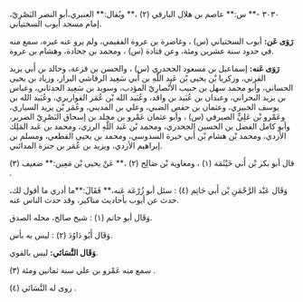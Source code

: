 ٣٠٣٠ -** س:** عاصم بن هلال البارقي (٢) ،** ويُقال:** العنبري،أبو النضر البَصْرِيّ، إمام مسجد أيوب السختياني.

**رَوَى عَن:** أيوب السختياني (س) ، وغاضرة بن عروة الفقيمي، ولم يرو عنه غيره، سمع منه في حدود سنة عشرين ومئة، وعن قتادة (س) ، ومحمد بن جحادة، وهشام بن عروة.

**رَوَى عَنه:** إسماعيل بن مسعود الجحدري (س) ، والحسن بن قزعة، وخالد بن أَبي يزيد القرني، وزكريا بْن يحيى بْن عَبد اللَّهِ بن أَبي سَعِيد الرقاشي البزاز، وزياد بن يحيى الحساني، وأبو محمد سهل بن حبيب الأَنْصارِيّ المؤدب، وسويد بن سَعِيد الحدثاني، وعباس بن يزيد البحراني، وعبدان بن عُبَيد بن واقد، وعُبَيد الله بْن عُمَر القواريري، وعُبَيد الله بن يوسف الجبيري، وعثمان بن حفص الضبي، وعلي بن المديني، وعُمَر بْن يزيد السياري، وعَمْرو بْن عَلِيٍّ الصيرفي (س) ، وأبو عثمان عَمْرو بن مخلد بن إسحاق البَصْرِيّ الضرير، وأبو كامل الفضل بن الحسين الجحدري، ومحمد بْن عَبد اللَّهِ الرزي، ومحمد بن عَبد المَلِك الأزدي، ومحمد بْن هشام بْن أَبي خيرة السدوسي، ومحمد بن يحيى القطعي، ومسلم بن إبراهيم الأزدي، ويزيد بن عُمَر بن جنزة المدائني.

قال أبو بكر بْن أَبي خَيْثَمَة (١) ، ومعاوية بْن صَالِح (٢) ،** عَنْ يحيى بْن مَعِين:** ضعيف (٣) .

وَقَال عَبْد الرَّحْمَنِ بْن أَبي حَاتِم (٤) : سئل أبو زُرْعَة عَنه،** فَقَالَ:**ما أدري ما أقول لك، حدث عن أيوب بأحاديث مناكير، وقد حدث الناس عنه.

وَقَال أبو حاتم (١) : شيخ صالح، محله الصدق.

وَقَال أَبُو دَاوُدَ (٢) : ليس به بأس.

**وَقَال النَّسَائي:** ليس بالقوي.

سمع منه عَمْرو بن علي سنة ثمانين ومئة (٣) .

روى له النَّسَائي (٤) .